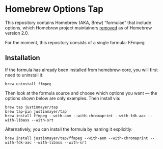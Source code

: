 # Homebrew Options Tap

This repository contains Homebrew (AKA, Brew) “formulae” that include options, which Homebrew project maintainers [removed][] as of Homebrew version 2.0.

For the moment, this repository consists of a single formula: FFmpeg

## Installation

If the formula has already been installed from homebrew-core, you will first need to uninstall it:

    brew uninstall ffmpeg

Then look at the formula source and choose which options you want — the options shown below are only examples. Then install via:

    brew tap justinmayer/tap
    brew tap-pin justinmayer/tap
    brew install ffmpeg --with-aom --with-chromaprint --with-fdk-aac --with-libass --with-srt

Alternatively, you can install the formula by naming it explicitly:

    brew install justinmayer/tap/ffmpeg --with-aom --with-chromaprint --with-fdk-aac --with-libass --with-srt


[removed]: https://github.com/Homebrew/homebrew-core/issues/31510
